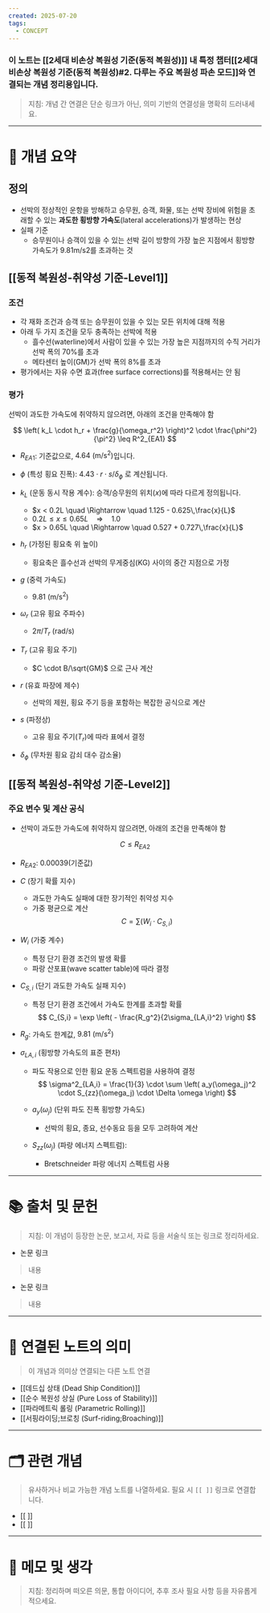 ```yaml
---
created: 2025-07-20
tags:
  - CONCEPT
---
```

### 이 노트는 [[2세대 비손상 복원성 기준(동적 복원성)]] 내 특정 챕터[[2세대 비손상 복원성 기준(동적 복원성)#2. 다루는 주요 복원성 파손 모드]]와 연결되는 개념 정리용입니다.  
> 지침: 개념 간 연결은 단순 링크가 아닌, 의미 기반의 연결성을 명확히 드러내세요.  
---

# 🧩 개념 요약  
## 정의
- 선박의 정상적인 운항을 방해하고 승무원, 승객, 화물, 또는 선박 장비에 위험을 초래할 수 있는 **과도한 횡방향 가속도**(lateral accelerations)가 발생하는 현상
- 실패 기준 
	- 승무원이나 승객이 있을 수 있는 선박 길이 방향의 가장 높은 지점에서 횡방향 가속도가 9.81m/s2를 초과하는 것

## [[동적 복원성-취약성 기준-Level1]]
###  조건
- 각 재화 조건과 승객 또는 승무원이 있을 수 있는 모든 위치에 대해 적용
- 아래 두 가지 조건을 모두 충족하는 선박에 적용
	- 흘수선(waterline)에서 사람이 있을 수 있는 가장 높은 지점까지의 수직 거리가 선박 폭의 70%를 초과
	- 메타센터 높이(GM)가 선박 폭의 8%를 초과
- 평가에서는 자유 수면 효과(free surface corrections)를 적용해서는 안 됨

### 평가
선박이 과도한 가속도에 취약하지 않으려면, 아래의 조건을 만족해야 함

$$
\left( k_L \cdot h_r + \frac{g}{\omega_r^2} \right)^2 \cdot \frac{\phi^2}{\pi^2} \leq R^2_{EA1}
$$

- $R_{EA1}$: 기준값으로, $4.64\ \text{(m/s}^2)$입니다.

- $\phi$ (특성 횡요 진폭): $4.43 \cdot r \cdot s / \delta_\phi$ 로 계산됩니다.

- $k_L$ (운동 동시 작용 계수): 승객/승무원의 위치($x$)에 따라 다르게 정의됩니다.  
	- $x < 0.2L \quad \Rightarrow \quad 1.125 - 0.625\,\frac{x}{L}$
	- $0.2L \leq x \leq 0.65L \quad \Rightarrow \quad 1.0$
	- $x > 0.65L \quad \Rightarrow \quad 0.527 + 0.727\,\frac{x}{L}$

- $h_r$ (가정된 횡요축 위 높이)
	- 횡요축은 흘수선과 선박의 무게중심(KG) 사이의 중간 지점으로 가정

- $g$ (중력 가속도)
	- $9.81\ \text{(m/s}^2)$

- $\omega_r$ (고유 횡요 주파수)
	- $2\pi / T_r$ ($\text{rad/s}$)

- $T_r$ (고유 횡요 주기)
	- $C \cdot B/\sqrt{GM}$ 으로 근사 계산

- $r$ (유효 파장에 제수)
	- 선박의 제원, 횡요 주기 등을 포함하는 복잡한 공식으로 계산

- $s$ (파정상)
	- 고유 횡요 주기($T_r$)에 따라 표에서 결정

- $\delta_\phi$ (무차원 횡요 감쇠 대수 감소율)


## [[동적 복원성-취약성 기준-Level2]]
### 주요 변수 및 계산 공식
- 선박이 과도한 가속도에 취약하지 않으려면, 아래의 조건을 만족해야 함

$$
C \leq R_{EA2}
$$

- $R_{EA2}$:  $0.00039$(기준값)

- $C$ (장기 확률 지수)
	- 과도한 가속도 실패에 대한 장기적인 취약성 지수
	- 가중 평균으로 계산
  $$
  C = \sum (W_i \cdot C_{S,i})
  $$

- $W_i$ (가중 계수)
	- 특정 단기 환경 조건의 발생 확률
	- 파랑 산포표(wave scatter table)에 따라 결정

- $C_{S,i}$ (단기 과도한 가속도 실패 지수)
	- 특정 단기 환경 조건에서 가속도 한계를 초과할 확률
  $$
  C_{S,i} = \exp \left( - \frac{R_g^2}{2\sigma_{LA,i}^2} \right)
  $$

- $R_g$: 가속도 한계값, $9.81\ \text{(m/s}^2)$

- $\sigma_{LA,i}$ (횡방향 가속도의 표준 편차)
	- 파도 작용으로 인한 횡요 운동 스펙트럼을 사용하여 결정
  $$
  \sigma^2_{LA,i} = \frac{1}{3} \cdot \sum \left( a_y(\omega_j)^2 \cdot S_{zz}(\omega_j) \cdot \Delta \omega \right)
  $$

	- $a_y(\omega_j)$ (단위 파도 진폭 횡방향 가속도)
		- 선박의 횡요, 종요, 선수동요 등을 모두 고려하여 계산
	
	- $S_{zz}(\omega_j)$ (파랑 에너지 스펙트럼): 
		- Bretschneider 파랑 에너지 스펙트럼 사용
















---

# 📚 출처 및 문헌  
> 지침: 이 개념이 등장한 논문, 보고서, 자료 등을 서술식 또는 링크로 정리하세요.

- 논문 링크
> 내용
- 논문 링크
>  내용 

---

# 🔗 연결된 노트의 의미  
> 이 개념과 의미상 연결되는 다른 노트 연결
- [[데드십 상태 (Dead Ship Condition)]]
- [[순수 복원성 상실 (Pure Loss of Stability)]]
- [[파라메트릭 롤링 (Parametric Rolling)]]
- [[서핑라이딩;브로칭 (Surf-riding;Broaching)]]


---

# 🗂 관련 개념  
> 유사하거나 비교 가능한 개념 노트를 나열하세요. 필요 시 `[[ ]]` 링크로 연결합니다.

- [[ ]]
- [[ ]]

---

# 💬 메모 및 생각  
> 지침: 정리하며 떠오른 의문, 통합 아이디어, 추후 조사 필요 사항 등을 자유롭게 적으세요.

